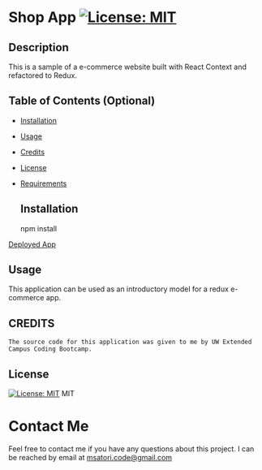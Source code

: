 # Shop App [![License: MIT](https://img.shields.io/badge/License-MIT-yellow.svg)](https://opensource.org/licenses/MIT)

 ## Description 

This is a sample of a e-commerce website built with React Context and refactored to Redux. 
 


  ## Table of Contents (Optional)

* [Installation](#installation)
* [Usage](#usage)
* [Credits](#credits)
* [License](#license)
* [Requirements](#requirements)


  ## Installation
    npm install
    
[Deployed App](https://pacific-shelf-31913.herokuapp.com/ "View Deployed Application Here")
  ## Usage 
   This application can be used as an introductory model for a redux e-commerce app. 
  ## CREDITS
    The source code for this application was given to me by UW Extended Campus Coding Bootcamp.
    
  ## License
[![License: MIT](https://img.shields.io/badge/License-MIT-yellow.svg)](https://opensource.org/licenses/MIT)
MIT



  # Contact Me
Feel free to contact me if you have any questions about this project. I can be reached by email at msatori.code@gmail.com
